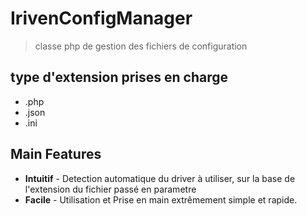 IrivenConfigManager
=======

>classe php de gestion des fichiers de configuration

## type d'extension prises en charge
* .php
* .json
* .ini

## Main Features
* **Intuitif** - Detection automatique du driver à utiliser, sur la base de l'extension du fichier passé en parametre
* **Facile** - Utilisation et Prise en main extrêmement simple et rapide.
